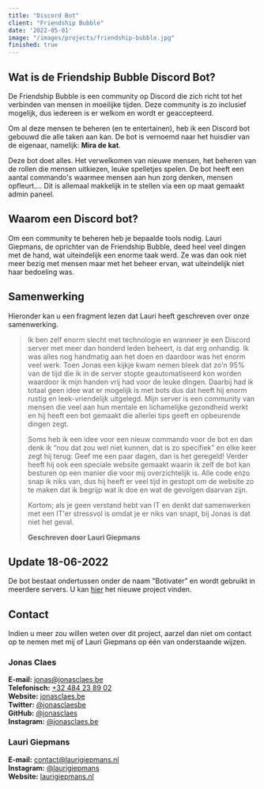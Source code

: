 ```yaml
---
title: "Discord Bot"
client: "Friendship Bubble"
date: '2022-05-01'
image: "/images/projects/friendship-bubble.jpg"
finished: true
---
```


## Wat is de Friendship Bubble Discord Bot?

De Friendship Bubble is een community op Discord die zich richt tot het
verbinden van mensen in moeilijke tijden. Deze community is zo inclusief
mogelijk, dus iedereen is er welkom en wordt er geaccepteerd.

Om al deze mensen te beheren (en te entertainen), heb ik een Discord bot
gebouwd die alle taken aan kan. De bot is vernoemd naar het huisdier van
de eigenaar, namelijk: **Mira de kat**.

Deze bot doet alles. Het verwelkomen van nieuwe mensen, het beheren van de
rollen die mensen uitkiezen, leuke spelletjes spelen. De bot heeft een
aantal commando's waarmee mensen aan hun zorg denken, mensen opfleurt....
Dit is allemaal makkelijk in te stellen via een op maat gemaakt admin
paneel.

## Waarom een Discord bot?

Om een community te beheren heb je bepaalde tools nodig. Lauri Giepmans,
de oprichter van de Friendship Bubble, deed heel veel dingen met de hand,
wat uiteindelijk een enorme taak werd. Ze was dan ook niet meer bezig met
mensen maar met het beheer ervan, wat uiteindelijk niet haar bedoeling
was.

## Samenwerking

Hieronder kan u een fragment lezen dat Lauri heeft geschreven over onze
samenwerking.

> Ik ben zelf enorm slecht met technologie en wanneer je een Discord
> server met meer dan honderd leden beheert, is dat erg onhandig. Ik was
> alles nog handmatig aan het doen en daardoor was het enorm veel werk.
> Toen Jonas een kijkje kwam nemen bleek dat zo'n 95% van de tijd die ik
> in de server stopte geautomatiseerd kon worden waardoor ik mijn handen
> vrij had voor de leuke dingen. Daarbij had ik totaal geen idee wat er
> mogelijk is met bots dus dat heeft hij enorm rustig en leek-vriendelijk
> uitgelegd. Mijn server is een community van mensen die veel aan hun
> mentale en lichamelijke gezondheid werkt en hij heeft een bot gemaakt
> die allerlei tips geeft en opbeurende dingen zegt.
>
> Soms heb ik een idee voor een nieuw commando voor de bot en dan denk ik
> “nou dat zou wel niet kunnen, dat is zo specifiek” en elke keer zegt hij
> terug: Geef me een paar dagen, dan is het geregeld! Verder heeft hij ook
> een speciale website gemaakt waarin ik zelf de bot kan besturen op een
> manier die voor mij overzichtelijk is. Alle code enzo snap ik niks van,
> dus hij heeft er veel tijd in gestopt om de website zo te maken dat ik
> begrijp wat ik doe en wat de gevolgen daarvan zijn.
>
> Kortom; als je geen verstand hebt van IT en denkt dat samenwerken met
> een IT'er stressvol is omdat je er niks van snapt, bij Jonas is dat niet
> het geval.
>
> **Geschreven door Lauri Giepmans**

## Update 18-06-2022

De bot bestaat ondertussen onder de naam "Botivater" en wordt gebruikt in meerdere servers. U kan <a href="/projects/botivater-discord-bot">hier</a> het nieuwe project vinden.

## Contact

Indien u meer zou willen weten over dit project, aarzel dan niet om
contact op te nemen met mij of Lauri Giepmans op één van onderstaande
wijzen.

### Jonas Claes

**E-mail:** [jonas@jonasclaes.be](mailto:jonas@jonasclaes.be)  
**Telefonisch:** [+32 484 23 89 02](tel:+32484238902)  
**Website:** [jonasclaes.be](https://jonasclaes.be)  
**Twitter:** [@jonasclaesbe](https://twitter.com/jonasclaesbe)  
**GitHub:** [@jonasclaes](https://github.com/jonasclaes)  
**Instagram:** [@jonasclaes.be](https://instagram.com/jonasclaes.be)

### Lauri Giepmans

**E-mail:** [contact@laurigiepmans.nl](mailto:contact@laurigiepmans.nl)  
**Instagram:** [@laurigiepmans](https://instagram.com/laurigiepmans)  
**Website:** [laurigiepmans.nl](https://laurigiepmans.nl)
